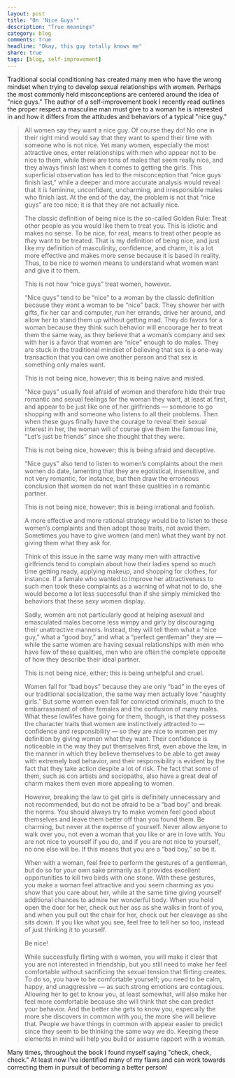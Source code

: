 ```yaml
---
layout: post
title: "On 'Nice Guys'"
description: "True meanings"
category: blog
comments: true
headline: "Okay, this guy totally knows me"
share: true
tags: [blog, self-improvement]
---
```

Traditional social conditioning has created many men who have the wrong mindset when trying to develop sexual relationships with women.  Perhaps the most commonly held misconceptions are centered around the idea of "nice guys."  The author of a self-improvement book I recently read outlines the proper respect a masculine man must give to a woman he is interested in and how it differs from the attitudes and behaviors of a typical "nice guy."

> All women say they want a nice guy. Of course they do! No one in their right mind would say that they want to spend their time with someone who is not nice. Yet many women, especially the most attractive ones, enter relationships with men who appear not to be nice to them, while there are tons of males that seem really nice, and they always finish last when it comes to getting the girls. This superficial observation has led to the misconception that “nice guys finish last,” while a deeper and more accurate analysis would reveal that it is feminine, unconfident, uncharming, and irresponsible males who finish last. At the end of the day, the problem is not that “nice guys” are too nice; it is that they are not actually nice.
> 
> The classic definition of being nice is the so-called Golden Rule: Treat other people as you would like them to treat you. This is idiotic and makes no sense. To be nice, for real, means to treat other people as *they* want to be treated. That is my definition of being nice, and just like my definition of masculinity, confidence, and charm, it is a lot more effective and makes more sense because it is based in reality. Thus, to be nice to women means to understand what women want and give it to them.
> 
> This is not how “nice guys” treat women, however.
> 
> “Nice guys” tend to be “nice” to a woman by the classic definition because they want a woman to be “nice” back. They shower her with gifts, fix her car and computer, run her errands, drive her around, and allow her to stand them up without getting mad. They do favors for a woman because they think such behavior will encourage her to treat them the same way, as they believe that a woman’s company and sex with her is a favor that women are “nice” enough to do males. They are stuck in the traditional mindset of believing that sex is a one-way transaction that you can owe another person and that sex is something only males want.
> 
> This is not being nice, however; this is being naïve and misled.
> 
> “Nice guys” usually feel afraid of women and therefore hide their true romantic and sexual feelings for the woman they want, at least at first, and appear to be just like one of her girlfriends — someone to go shopping with and someone who listens to all their problems. Then when these guys finally have the courage to reveal their sexual interest in her, the woman will of course give them the famous line, “Let’s just be friends” since she thought that they were.
> 
> This is not being nice, however; this is being afraid and deceptive.
> 
> “Nice guys” also tend to listen to women’s complaints about the men women do date, lamenting that they are egotistical, insensitive, and not very romantic, for instance, but then draw the erroneous conclusion that women do not want these qualities in a romantic partner.
> 
> This is not being nice, however; this is being irrational and foolish.
> 
> A more effective and more rational strategy would be to listen to these women’s complaints and then adopt those traits, not avoid them. Sometimes you have to give women (and men) what they want by not giving them what they ask for.
> 
> Think of this issue in the same way many men with attractive girlfriends tend to complain about how their ladies spend so much time getting ready, applying makeup, and shopping for clothes, for instance. If a female who wanted to improve her attractiveness to such men took these complaints as a warning of what not to do, she would become a lot less successful than if she simply mimicked the behaviors that these sexy women display.
> 
> Sadly, women are not particularly good at helping asexual and emasculated males become less wimpy and girly by discouraging their unattractive manners. Instead, they will tell them what a “nice guy,” what a “good boy,” and what a “perfect gentleman” they are — while the same women are having sexual relationships with men who have few of these qualities, men who are often the complete opposite of how they describe their ideal partner.
> 
> This is not being nice, either; this is being unhelpful and cruel.
> 
> Women fall for “bad boys” because they are only “bad” in the eyes of our traditional socialization, the same way men actually love “naughty girls.” But some women even fall for convicted criminals, much to the embarrassment of other females and the confusion of many males. What these lowlifes have going for them, though, is that they possess the character traits that women are instinctively attracted to — confidence and responsibility — so they are nice to women per my definition by giving women what they want. Their confidence is noticeable in the way they put themselves first, even above the law, in the manner in which they believe themselves to be able to get away with extremely bad behavior, and their responsibility is evident by the fact that they take action despite a lot of risk. The fact that some of them, such as con artists and sociopaths, also have a great deal of charm makes them even more appealing to women.
> 
> However, breaking the law to get girls is definitely unnecessary and not recommended, but do not be afraid to be a “bad boy” and break the norms. You should always try to make women feel good about themselves and leave them better off than you found them. Be charming, but never at the expense of yourself. Never allow anyone to walk over you, not even a woman that you like or are in love with. You are not nice to yourself if you do, and if you are not nice to yourself, no one else will be. If this means that you are a “bad boy,” so be it.
> 
> When with a woman, feel free to perform the gestures of a gentleman, but do so for your own sake primarily as it provides excellent opportunities to kill two birds with one stone. With these gestures, you make a woman feel attractive and you seem charming as you show that you care about her, while at the same time giving yourself additional chances to admire her wonderful body. When you hold open the door for her, check out her ass as she walks in front of you, and when you pull out the chair for her, check out her cleavage as she sits down. If you like what you see, feel free to tell her so too, instead of just thinking it to yourself.
> 
> Be nice!
> 
> While successfully flirting with a woman, you will make it clear that you are not interested in friendship, but you still need to make her feel comfortable without sacrificing the sexual tension that flirting creates. To do so, you have to be comfortable yourself; you need to be calm, happy, and unaggressive — as such strong emotions are contagious. Allowing her to get to know you, at least somewhat, will also make her feel more comfortable because she will think that she can predict your behavior. And the better she gets to know you, especially the more she discovers in common with you, the more she will believe that. People we have things in common with appear easier to predict since they seem to be thinking the same way we do. Keeping these elements in mind will help you build or assume rapport with a woman.

Many times, throughout the book I found myself saying "check, check, check."  At least now I've identified many of my flaws and can work towards correcting them in pursuit of becoming a better person!
